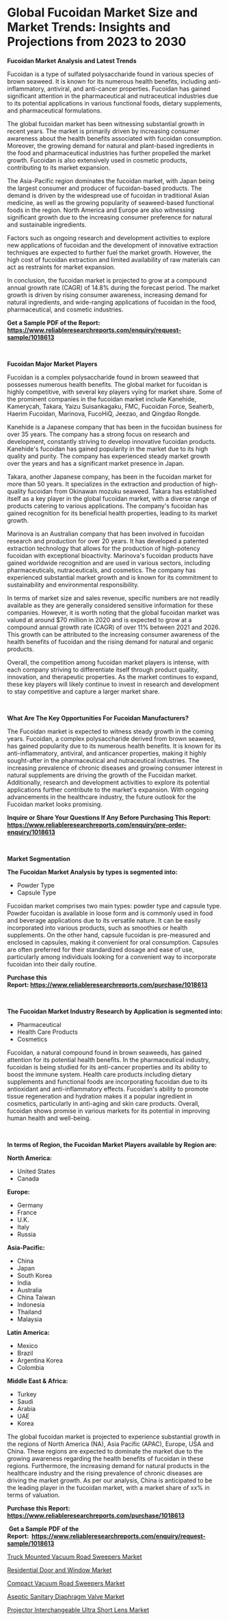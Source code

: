 <p><h1>Global Fucoidan Market Size and Market Trends: Insights and Projections from 2023 to 2030</h1></p><p><strong>Fucoidan Market Analysis and Latest Trends</strong></p>
<p><p>Fucoidan is a type of sulfated polysaccharide found in various species of brown seaweed. It is known for its numerous health benefits, including anti-inflammatory, antiviral, and anti-cancer properties. Fucoidan has gained significant attention in the pharmaceutical and nutraceutical industries due to its potential applications in various functional foods, dietary supplements, and pharmaceutical formulations.</p><p>The global fucoidan market has been witnessing substantial growth in recent years. The market is primarily driven by increasing consumer awareness about the health benefits associated with fucoidan consumption. Moreover, the growing demand for natural and plant-based ingredients in the food and pharmaceutical industries has further propelled the market growth. Fucoidan is also extensively used in cosmetic products, contributing to its market expansion.</p><p>The Asia-Pacific region dominates the fucoidan market, with Japan being the largest consumer and producer of fucoidan-based products. The demand is driven by the widespread use of fucoidan in traditional Asian medicine, as well as the growing popularity of seaweed-based functional foods in the region. North America and Europe are also witnessing significant growth due to the increasing consumer preference for natural and sustainable ingredients.</p><p>Factors such as ongoing research and development activities to explore new applications of fucoidan and the development of innovative extraction techniques are expected to further fuel the market growth. However, the high cost of fucoidan extraction and limited availability of raw materials can act as restraints for market expansion.</p><p>In conclusion, the fucoidan market is projected to grow at a compound annual growth rate (CAGR) of 14.8% during the forecast period. The market growth is driven by rising consumer awareness, increasing demand for natural ingredients, and wide-ranging applications of fucoidan in the food, pharmaceutical, and cosmetic industries.</p></p>
<p><strong>Get a Sample PDF of the Report:&nbsp; <a href="https://www.reliableresearchreports.com/enquiry/request-sample/1018613">https://www.reliableresearchreports.com/enquiry/request-sample/1018613</a></strong></p>
<p>&nbsp;</p>
<p><strong>Fucoidan Major Market Players</strong></p>
<p><p>Fucoidan is a complex polysaccharide found in brown seaweed that possesses numerous health benefits. The global market for fucoidan is highly competitive, with several key players vying for market share. Some of the prominent companies in the fucoidan market include Kanehide, Kamerycah, Takara, Yaizu Suisankagaku, FMC, Fucoidan Force, Seaherb, Haerim Fucoidan, Marinova, FucoHiQ, Jeezao, and Qingdao Rongde.</p><p>Kanehide is a Japanese company that has been in the fucoidan business for over 35 years. The company has a strong focus on research and development, constantly striving to develop innovative fucoidan products. Kanehide's fucoidan has gained popularity in the market due to its high quality and purity. The company has experienced steady market growth over the years and has a significant market presence in Japan.</p><p>Takara, another Japanese company, has been in the fucoidan market for more than 50 years. It specializes in the extraction and production of high-quality fucoidan from Okinawan mozuku seaweed. Takara has established itself as a key player in the global fucoidan market, with a diverse range of products catering to various applications. The company's fucoidan has gained recognition for its beneficial health properties, leading to its market growth.</p><p>Marinova is an Australian company that has been involved in fucoidan research and production for over 20 years. It has developed a patented extraction technology that allows for the production of high-potency fucoidan with exceptional bioactivity. Marinova's fucoidan products have gained worldwide recognition and are used in various sectors, including pharmaceuticals, nutraceuticals, and cosmetics. The company has experienced substantial market growth and is known for its commitment to sustainability and environmental responsibility.</p><p>In terms of market size and sales revenue, specific numbers are not readily available as they are generally considered sensitive information for these companies. However, it is worth noting that the global fucoidan market was valued at around $70 million in 2020 and is expected to grow at a compound annual growth rate (CAGR) of over 11% between 2021 and 2026. This growth can be attributed to the increasing consumer awareness of the health benefits of fucoidan and the rising demand for natural and organic products.</p><p>Overall, the competition among fucoidan market players is intense, with each company striving to differentiate itself through product quality, innovation, and therapeutic properties. As the market continues to expand, these key players will likely continue to invest in research and development to stay competitive and capture a larger market share.</p></p>
<p>&nbsp;</p>
<p><strong>What Are The Key Opportunities For Fucoidan Manufacturers?</strong></p>
<p><p>The Fucoidan market is expected to witness steady growth in the coming years. Fucoidan, a complex polysaccharide derived from brown seaweed, has gained popularity due to its numerous health benefits. It is known for its anti-inflammatory, antiviral, and anticancer properties, making it highly sought-after in the pharmaceutical and nutraceutical industries. The increasing prevalence of chronic diseases and growing consumer interest in natural supplements are driving the growth of the Fucoidan market. Additionally, research and development activities to explore its potential applications further contribute to the market's expansion. With ongoing advancements in the healthcare industry, the future outlook for the Fucoidan market looks promising.</p></p>
<p><strong>Inquire or Share Your Questions If Any Before Purchasing This Report: <a href="https://www.reliableresearchreports.com/enquiry/pre-order-enquiry/1018613">https://www.reliableresearchreports.com/enquiry/pre-order-enquiry/1018613</a></strong></p>
<p>&nbsp;</p>
<p><strong>Market Segmentation</strong></p>
<p><strong>The Fucoidan Market Analysis by types is segmented into:</strong></p>
<p><ul><li>Powder Type</li><li>Capsule Type</li></ul></p>
<p><p>Fucoidan market comprises two main types: powder type and capsule type. Powder fucoidan is available in loose form and is commonly used in food and beverage applications due to its versatile nature. It can be easily incorporated into various products, such as smoothies or health supplements. On the other hand, capsule fucoidan is pre-measured and enclosed in capsules, making it convenient for oral consumption. Capsules are often preferred for their standardized dosage and ease of use, particularly among individuals looking for a convenient way to incorporate fucoidan into their daily routine.</p></p>
<p><strong>Purchase this Report:&nbsp;<a href="https://www.reliableresearchreports.com/purchase/1018613">https://www.reliableresearchreports.com/purchase/1018613</a></strong></p>
<p>&nbsp;</p>
<p><strong>The Fucoidan Market Industry Research by Application is segmented into:</strong></p>
<p><ul><li>Pharmaceutical</li><li>Health Care Products</li><li>Cosmetics</li></ul></p>
<p><p>Fucoidan, a natural compound found in brown seaweeds, has gained attention for its potential health benefits. In the pharmaceutical industry, fucoidan is being studied for its anti-cancer properties and its ability to boost the immune system. Health care products including dietary supplements and functional foods are incorporating fucoidan due to its antioxidant and anti-inflammatory effects. Fucoidan's ability to promote tissue regeneration and hydration makes it a popular ingredient in cosmetics, particularly in anti-aging and skin care products. Overall, fucoidan shows promise in various markets for its potential in improving human health and well-being.</p></p>
<p>&nbsp;</p>
<p><strong>In terms of Region, the Fucoidan Market Players available by Region are:</strong></p>
<p>
    <p> <strong> North America: </strong>
        <ul>
            <li>United States</li>
            <li>Canada</li>
        </ul>
        </p> 
    <p> <strong> Europe: </strong>
        <ul>
            <li>Germany</li>
            <li>France</li>
            <li>U.K.</li>
            <li>Italy</li>
            <li>Russia</li>
        </ul>
        </p> 
    <p> <strong> Asia-Pacific: </strong>
        <ul>
            <li>China</li>
            <li>Japan</li>
            <li>South Korea</li>
            <li>India</li>
            <li>Australia</li>
            <li>China Taiwan</li>
            <li>Indonesia</li>
            <li>Thailand</li>
            <li>Malaysia</li>
        </ul>
        </p> 
    <p> <strong> Latin America: </strong>
        <ul>
            <li>Mexico</li>
            <li>Brazil</li>
            <li>Argentina Korea</li>
            <li>Colombia</li>
        </ul>
        </p> 
    <p> <strong> Middle East & Africa: </strong>
        <ul>
            <li>Turkey</li>
            <li>Saudi</li>
            <li>Arabia</li>
            <li>UAE</li>
            <li>Korea</li>
        </ul>
    </p>
    </p>
<p><p>The global fucoidan market is projected to experience substantial growth in the regions of North America (NA), Asia Pacific (APAC), Europe, USA and China. These regions are expected to dominate the market due to the growing awareness regarding the health benefits of fucoidan in these regions. Furthermore, the increasing demand for natural products in the healthcare industry and the rising prevalence of chronic diseases are driving the market growth. As per our analysis, China is anticipated to be the leading player in the fucoidan market, with a market share of xx% in terms of valuation.</p></p>
<p><strong>Purchase this Report: <a href="https://www.reliableresearchreports.com/purchase/1018613">https://www.reliableresearchreports.com/purchase/1018613</a></strong></p>
<p>&nbsp;<strong>Get a Sample PDF of the Report:&nbsp;&nbsp;<a href="https://www.reliableresearchreports.com/enquiry/request-sample/1018613">https://www.reliableresearchreports.com/enquiry/request-sample/1018613</a></strong></p>
<p><strong></strong></p>
<p><p><a href="https://medium.com/@lottiejerde6456/truck-mounted-vacuum-road-sweepers-market-furnishes-information-on-market-share-market-trends-and-bcecb60d474b">Truck Mounted Vacuum Road Sweepers Market</a></p><p><a href="https://medium.com/@amayabeahan/residential-door-and-window-market-the-key-to-successful-business-strategy-forecast-till-2030-7d01a9c0688a">Residential Door and Window Market</a></p><p><a href="https://medium.com/@shanieprice69879/compact-vacuum-road-sweepers-market-insight-market-trends-growth-forecasted-from-2023-to-2030-1bbe44178a52">Compact Vacuum Road Sweepers Market</a></p><p><a href="https://medium.com/@darianswift1922/aseptic-sanitary-diaphragm-valve-market-exploring-market-share-market-trends-and-future-growth-84be312d6cf0">Aseptic Sanitary Diaphragm Valve Market</a></p><p><a href="https://medium.com/@walterkutch/projector-interchangeable-ultra-short-lens-market-size-reveals-the-best-marketing-channels-in-a20f767c602e">Projector Interchangeable Ultra Short Lens Market</a></p></p>